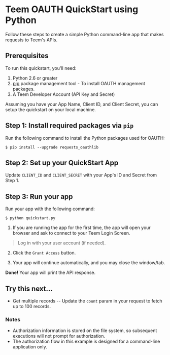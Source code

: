 # Teem OAUTH QuickStart using Python

Follow these steps to create a simple Python command-line app that makes requests to Teem's APIs.

## Prerequisites

To run this quickstart, you'll need:

1. Python 2.6 or greater
2. [pip](https://pypi.python.org/pypi/pip) package management tool - To install OAUTH management packages.
3. A Teem Developer Account (API Key and Secret)

Assuming you have your App Name, Client ID, and Client Secret, you can setup the quickstart on your local machine.

## Step 1: Install required packages via `pip`

Run the following command to install the Python packages used for OAUTH:

    $ pip install --upgrade requests_oauthlib

## Step 2: Set up your QuickStart App

  Update `CLIENT_ID` and `CLIENT_SECRET` with your App's ID and Secret from Step 1.

## Step 3: Run your app

Run your app with the following command:

    $ python quickstart.py

1. If you are running the app for the first time, the app will open your browser and ask to connect to your Teem Login Screen. 

> Log in with your user account (if needed).

2. Click the `Grant Access` button.

3. Your app will continue automatically, and you may close the window/tab.

**Done!** Your app will print the API response.


## Try this next...

* Get multiple records -- Update the `count` param in your request to fetch up to 100 records.

### Notes

* Authorization information is stored on the file system, so subsequent executions will not prompt for authorization.
* The authorization flow in this example is designed for a command-line application only.
